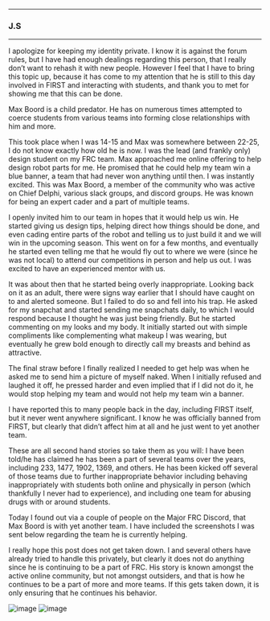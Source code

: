 <hr>

### J.S
<hr>

I apologize for keeping my identity private. I know it is against the forum rules, but I have had enough dealings regarding this person, that I really don’t want to rehash it with new people. However I feel that I have to bring this topic up, because it has come to my attention that he is still to this day involved in FIRST and interacting with students, and thank you to met for showing me that this can be done.

Max Boord is a child predator. He has on numerous times attempted to coerce students from various teams into forming close relationships with him and more.

This took place when I was 14-15 and Max was somewhere between 22-25, I do not know exactly how old he is now. I was the lead (and frankly only) design student on my FRC team. Max approached me online offering to help design robot parts for me. He promised that he could help my team win a blue banner, a team that had never won anything until then. I was instantly excited. This was Max Boord, a member of the community who was active on Chief Delphi, various slack groups, and discord groups. He was known for being an expert cader and a part of multiple teams.

I openly invited him to our team in hopes that it would help us win. He started giving us design tips, helping direct how things should be done, and even cading entire parts of the robot and telling us to just build it and we will win in the upcoming season. This went on for a few months, and eventually he started even telling me that he would fly out to where we were (since he was not local) to attend our competitions in person and help us out. I was excited to have an experienced mentor with us.

It was about then that he started being overly inappropriate. Looking back on it as an adult, there were signs way earlier that I should have caught on to and alerted someone. But I failed to do so and fell into his trap. He asked for my snapchat and started sending me snapchats daily, to which I would respond because I thought he was just being friendly. But he started commenting on my looks and my body. It initially started out with simple compliments like complementing what makeup I was wearing, but eventually he grew bold enough to directly call my breasts and behind as attractive.

The final straw before I finally realized I needed to get help was when he asked me to send him a picture of myself naked. When I initially refused and laughed it off, he pressed harder and even implied that if I did not do it, he would stop helping my team and would not help my team win a banner.

I have reported this to many people back in the day, including FIRST itself, but it never went anywhere significant. I know he was officially banned from FIRST, but clearly that didn’t affect him at all and he just went to yet another team.

These are all second hand stories so take them as you will:
I have been told/he has claimed he has been a part of several teams over the years, including 233, 1477, 1902, 1369, and others. He has been kicked off several of those teams due to further inappropriate behavior including behaving inappropriately with students both online and physically in person (which thankfully I never had to experience), and including one team for abusing drugs with or around students.

Today I found out via a couple of people on the Major FRC Discord, that Max Boord is with yet another team. I have included the screenshots I was sent below regarding the team he is currently helping.

I really hope this post does not get taken down. I and several others have already tried to handle this privately, but clearly it does not do anything since he is continuing to be a part of FRC. His story is known amongst the active online community, but not amongst outsiders, and that is how he continues to be a part of more and more teams. If this gets taken down, it is only ensuring that he continues his behavior.

![image](https://user-images.githubusercontent.com/71296258/203680291-074404f8-aca0-44e1-b8a1-84c3bd2f9236.png)
![image](https://user-images.githubusercontent.com/71296258/203680457-0cef50c2-f3dc-4f6d-8bfb-d75e7587757b.png)
